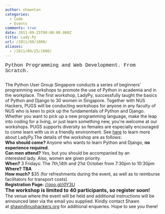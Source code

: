 ```yaml
---
author: shawntan
categories:
  - Code
  - Events
comments: true
date: 2011-09-25T00:00:00.000Z
title: Lady.Py
url: /2011/09/1800/
aliases:
  - /2011/09/25/1800/
---
```


<div>
<div>
<div><span style="font-family: 'courier new', monospace; font-size: medium;">Python Programming and Web Development. From Scratch.</span></div>
<div><span style="font-family: 'courier new', monospace; font-size: x-large;"> </span></div>
<div>The Python User Group Singapore conducts a series of beginners' programming workshops to promote the use of Python in academia and in the workplace. The first workshop, LadyPy, successfully taught the basics of Python and Django to 30 women in Singapore. Together with NUS Hackers, PUGS will be conducting workshops for anyone in any faculty of NUS who is keen to pick up the fundamentals of Python and Django. Whether you want to pick up a new programming language, make the leap into coding for a living, or just learn something new, you're welcome at our workshops. PUGS supports diversity so females are especially encouraged to come learn with us in a friendly environment.
See <a href="//ladypy.com/" target="_blank">here</a> to learn more about LadyPy.The details of the workshop are as follows:</div>
<strong>Who should come? </strong>Anyone who wants to learn Python and Django, <strong>no experience required</strong>.

</div>
<strong>Can men attend? </strong>Yes, but you should be accompanied by an interested lady. Also, women are given priority.

</div>
<div><strong>When?</strong> 3 Fridays: The 7th,14th and 21st October from 7:30pm to 10:30pm
<strong>Where? TBA</strong></div>
<div><strong>How much?</strong> $35 (for refreshments during the event, as well as to reimburse facilitators for transport costs)
<div>
<div><strong>
Registration Page:</strong> <a href="//goo.gl/i0Y3U" target="_blank">//goo.gl/i0Y3U</a></div>
</div>
<div><strong><span style="font-size: medium;">The workshop is limited to 40 participants, so register soon!</span></strong></div>
<div>The venue where the event will be held and additional instructions will be announced later via the email you supplied.
Kindly contact Shawn at <a href="mailto:shawn@nushackers.org" target="_blank">shawn@nushackers.org</a> for additional enqueries. Hope to see you there!</div>
</div>
